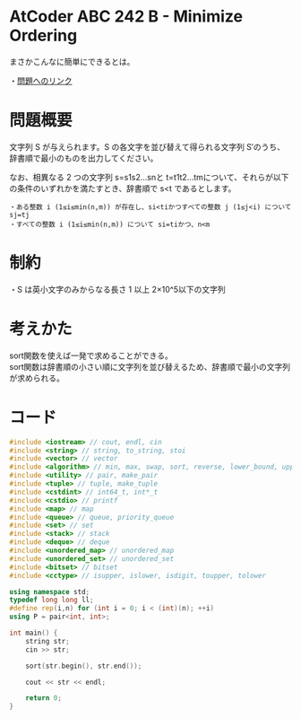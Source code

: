 # AtCoder ABC 242 B - Minimize Ordering
まさかこんなに簡単にできるとは。

・[問題へのリンク](https://atcoder.jp/contests/abc242/tasks/abc242_b)

# 問題概要
文字列 S が与えられます。S の各文字を並び替えて得られる文字列 S′のうち、辞書順で最小のものを出力してください。

なお、相異なる 2 つの文字列 s=s1s2…snと t=t1t2…tmについて、それらが以下の条件のいずれかを満たすとき、辞書順で s<t であるとします。

    ・ある整数 i (1≤i≤min(n,m)) が存在し、si<tiかつすべての整数 j (1≤j<i) についてsj=tj   
    ・​すべての整数 i (1≤i≤min(n,m)) について si=tiかつ、n<m

# 制約
・S は英小文字のみからなる長さ 1 以上 2×10^5以下の文字列

# 考えかた
sort関数を使えば一発で求めることができる。   
sort関数は辞書順の小さい順に文字列を並び替えるため、辞書順で最小の文字列が求められる。      
# コード
```cpp
#include <iostream> // cout, endl, cin
#include <string> // string, to_string, stoi
#include <vector> // vector
#include <algorithm> // min, max, swap, sort, reverse, lower_bound, upper_bound
#include <utility> // pair, make_pair
#include <tuple> // tuple, make_tuple
#include <cstdint> // int64_t, int*_t
#include <cstdio> // printf
#include <map> // map
#include <queue> // queue, priority_queue
#include <set> // set
#include <stack> // stack
#include <deque> // deque
#include <unordered_map> // unordered_map
#include <unordered_set> // unordered_set
#include <bitset> // bitset
#include <cctype> // isupper, islower, isdigit, toupper, tolower

using namespace std;
typedef long long ll;
#define rep(i,n) for (int i = 0; i < (int)(n); ++i)
using P = pair<int, int>;

int main() {
    string str;
    cin >> str;

    sort(str.begin(), str.end());

    cout << str << endl;

    return 0;
}
```
